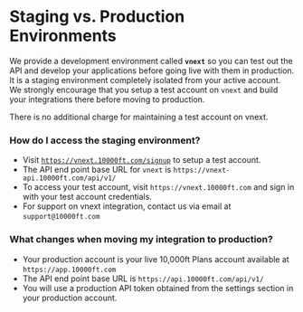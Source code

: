 # Staging vs. Production Environments

We provide a development environment called **`vnext`** so you can test out the API and develop your applications before going live with them in production. It is a staging environment completely isolated from your active account. We strongly encourage that you setup a test account on `vnext` and build your integrations there before moving to production.

There is no additional charge for maintaining a test account on vnext.

### How do I access the staging environment?

* Visit [`https://vnext.10000ft.com/signup`](https://vnext.10000ft.com/signup) to setup a test account.
* The API end point base URL for `vnext` is `https://vnext-api.10000ft.com/api/v1/`
* To access your test account, visit `https://vnext.10000ft.com` and sign in with your test account credentials.
* For support on vnext integration, contact us via email at `support@10000ft.com`

### What changes when moving my integration to production?

* Your production account is your live 10,000ft Plans account available at `https://app.10000ft.com`
* The API end point base URL is `https://api.10000ft.com/api/v1/`
* You will use a production API token obtained from the settings section in your production account.
